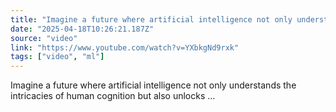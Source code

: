 ```yaml
---
title: "Imagine a future where artificial intelligence not only understands the intricacies of human"
date: "2025-04-18T10:26:21.187Z"
source: "video"
link: "https://www.youtube.com/watch?v=YXbkgNd9rxk"
tags: ["video", "ml"]
---
```


Imagine a future where artificial intelligence not only understands the intricacies of human cognition but also unlocks ...

